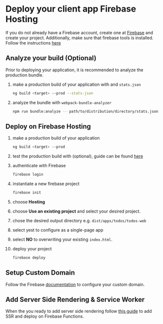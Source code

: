 # Deploy your client app Firebase Hosting

If you do not already have a Firebase account, create one at [Firebase](https://firebase.google.com/) and create your project. Additionally, make sure that firebase tools is installed. Follow the instructions [here](https://www.npmjs.com/package/firebase-tools)

## Analyze your build (Optional)

Prior to deploying your application, it is recommended to analyze the production bundle.

1. make a production build of your application with and `stats.json`

   ```bash
   ng build <target> --prod --stats-json
   ```

2. analyze the bundle with `webpack-bundle-analyzer`

   ```bash
   npm run bundle:analyze -- path/to/distribution/directory/stats.json
   ```

## Deploy on Firebase Hosting

1. make a production build of your application

   ```bash
   ng build <target> --prod
   ```

2. test the production build with (optional), guide can be found [here](../../docker/README.md)
3. authenticate with Firebase

   ```bash
   firebase login
   ```

4. instantiate a new firebase project

   ```bash
   firebase init
   ```

5. choose **Hosting**
6. choose **Use an existing project** and select your desired project.
7. chose the desired output directory e.g. `dist/apps/todos/todos-web`
8. select yest to configure as a single-page app
9. select **NO** to overwriting your existing `index.html`.
10. deploy your project

    ```bash
    firebase deploy
    ```

## Setup Custom Domain

Follow the Firebase [documentation](https://firebase.google.com/docs/hosting/custom-domain) to configure your custom domain.

## Add Server Side Rendering & Service Worker

When the you ready to add server side rendering follow [this guide](./FIREBASE_SSR.md) to add SSR and deploy on Firebase Functions.
